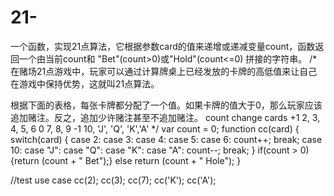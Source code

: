 # 21-
一个函数，实现21点算法，它根据参数card的值来递增或递减变量count，函数返回一个由当前count和 "Bet"(count>0)或"Hold"(count&lt;=0) 拼接的字符串。
/*
在赌场21点游戏中，玩家可以通过计算牌桌上已经发放的卡牌的高低值来让自己在游戏中保持优势，这就叫21点算法。

根据下面的表格，每张卡牌都分配了一个值。如果卡牌的值大于0，那么玩家应该追加赌注。反之，追加少许赌注甚至不追加赌注。
count change    cards
    +1           2, 3, 4, 5, 6
     0           7, 8, 9
    -1           10, 'J', 'Q', 'K','A'
*/
var count = 0;
function cc(card) {
switch(card) {
  case 2:
  case 3:
  case 4:
  case 5:
  case 6:
     count++;
     break;
  case 10:
  case "J":
  case "Q":
  case "K":
  case "A":
     count--;
     break;
}
if(count > 0){return (count + " Bet");}
  else
return (count + " Hole");
}

//test use case
cc(2); cc(3); cc(7); cc('K'); cc('A');
